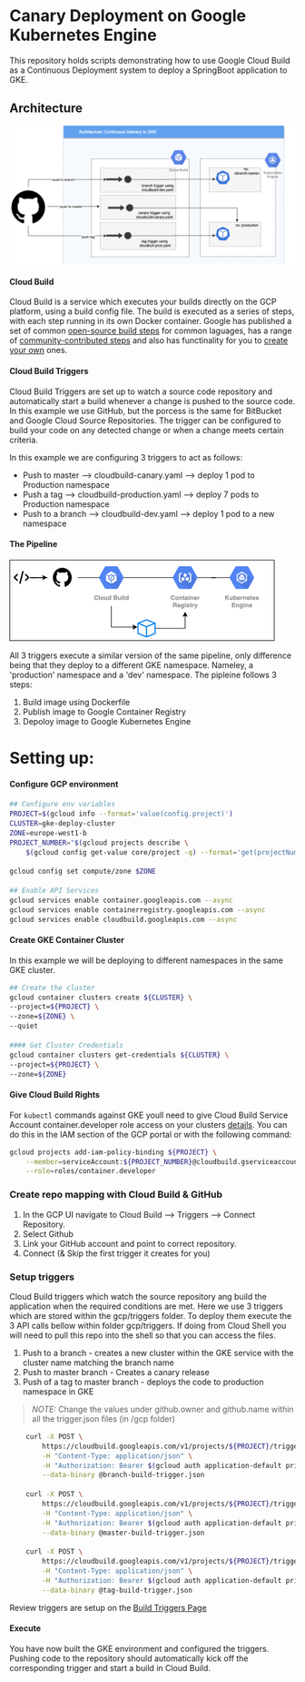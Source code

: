 # Canary Deployment on Google Kubernetes Engine 

This repository holds scripts demonstrating how to use Google Cloud Build as a Continuous Deployment 
system to deploy a SpringBoot application to GKE.

## Architecture

![](./media/arch.png)

#### Cloud Build

Cloud Build is a service which executes your builds directly on the GCP platform, using a build config file. The build 
is executed as a series of steps, with each step running in its own Docker container. Google has published a set of common 
[open-source build steps](https://github.com/googlecloudplatform/cloud-builders) for common laguages, has a range of 
[community-contributed steps](https://github.com/googlecloudplatform/cloud-builders-community) and also has functinality for 
you to [create your own](https://cloud.google.com/cloud-build/docs/configuring-builds/use-community-and-custom-builders) ones.

#### Cloud Build Triggers

Cloud Build Triggers are set up to watch a source code repository and automatically start a build whenever a change is 
pushed to the source code. In this example we use GitHub, but the porcess is the same for BitBucket and Google Cloud 
Source Repositories. The trigger can be configured to build your code on any detected change or when a change meets 
certain criteria. 

In this example we are configuring 3 triggers to act as follows:

- Push to master --> cloudbuild-canary.yaml --> deploy 1 pod to Production namespace
- Push a tag --> cloudbuild-production.yaml --> deploy 7 pods to Production namespace
- Push to a branch --> cloudbuild-dev.yaml --> deploy 1 pod to a new namespace

#### The Pipeline

![](./media/pipeline.png)

All 3 triggers execute a similar version of the same pipeline, only difference being that they deploy to a different GKE
namespace. Nameley, a 'production' namespace and a 'dev' namespace. The pipleine follows 3 steps:

1. Build image using Dockerfile
2. Publish image to Google Container Registry
3. Depoloy image to Google Kubernetes Engine



# Setting up:

#### Configure GCP environment

```bash
## Configure env variables
PROJECT=$(gcloud info --format='value(config.project)')
CLUSTER=gke-deploy-cluster
ZONE=europe-west1-b
PROJECT_NUMBER="$(gcloud projects describe \
    $(gcloud config get-value core/project -q) --format='get(projectNumber)')"

gcloud config set compute/zone $ZONE

## Enable API Services
gcloud services enable container.googleapis.com --async
gcloud services enable containerregistry.googleapis.com --async
gcloud services enable cloudbuild.googleapis.com --async
```

#### Create GKE Container Cluster
In this example we will be deploying to different namespaces in the same GKE cluster. 

```bash
## Create the cluster
gcloud container clusters create ${CLUSTER} \
--project=${PROJECT} \
--zone=${ZONE} \
--quiet

#### Get Cluster Credentials
gcloud container clusters get-credentials ${CLUSTER} \
--project=${PROJECT} \
--zone=${ZONE}
```

#### Give Cloud Build Rights

For `kubectl` commands against GKE youll need to give Cloud Build Service Account container.developer role access 
on your clusters [details](https://github.com/GoogleCloudPlatform/cloud-builders/tree/master/kubectl). You can do this
in the IAM section of the GCP portal or with the following command:

```bash
gcloud projects add-iam-policy-binding ${PROJECT} \
    --member=serviceAccount:${PROJECT_NUMBER}@cloudbuild.gserviceaccount.com \
    --role=roles/container.developer
```

### Create repo mapping with Cloud Build & GitHub
1. In the GCP UI navigate to Cloud Build --> Triggers --> Connect Repository.
2. Select Github 
3. Link your GitHub account and point to correct repository.
4. Connect (& Skip the first trigger it creates for you)

### Setup triggers
Cloud Build triggers which watch the source repository ang build the application when the required conditions
are met. Here we use 3 triggers which are stored within the gcp/triggers folder. To deploy them execute the 3 API calls 
bellow within folder gcp/triggers. If doing from Cloud Shell you will need to pull this repo into the shell so that you 
can access the files.

1. Push to a branch - creates a new cluster within the GKE service with the cluster name matching the branch name
2. Push to master branch - Creates a canary release
3. Push of a tag to master branch - deploys the code to production namespace in GKE

> *NOTE:* Change the values under github.owner and github.name within all the trigger.json files (in /gcp folder)

```bash
    curl -X POST \
        https://cloudbuild.googleapis.com/v1/projects/${PROJECT}/triggers \
        -H "Content-Type: application/json" \
        -H "Authorization: Bearer $(gcloud auth application-default print-access-token)" \
        --data-binary @branch-build-trigger.json

    curl -X POST \
        https://cloudbuild.googleapis.com/v1/projects/${PROJECT}/triggers \
        -H "Content-Type: application/json" \
        -H "Authorization: Bearer $(gcloud auth application-default print-access-token)" \
        --data-binary @master-build-trigger.json

    curl -X POST \
        https://cloudbuild.googleapis.com/v1/projects/${PROJECT}/triggers \
        -H "Content-Type: application/json" \
        -H "Authorization: Bearer $(gcloud auth application-default print-access-token)" \
        --data-binary @tag-build-trigger.json
```

Review triggers are setup on the [Build Triggers Page](https://console.cloud.google.com/gcr/triggers) 

#### Execute
You have now built the GKE environment and configured the triggers. Pushing code to the repository should automatically
kick off the corresponding trigger and start a build in Cloud Build.